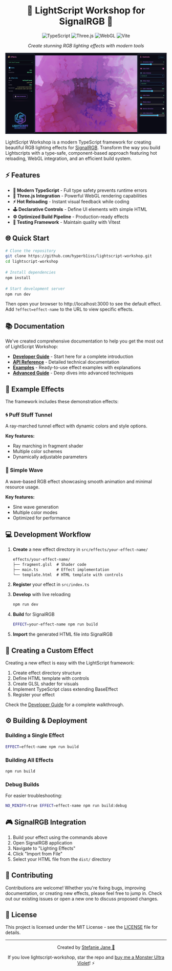 <div align="center">

# 🌠 LightScript Workshop for SignalRGB 🔮

![TypeScript](https://img.shields.io/badge/TypeScript-007ACC?style=for-the-badge&logo=typescript&logoColor=white)
![Three.js](https://img.shields.io/badge/Three.js-000000?style=for-the-badge&logo=three.js&logoColor=white)
![WebGL](https://img.shields.io/badge/WebGL-990000?style=for-the-badge&logo=webgl&logoColor=white)
![Vite](https://img.shields.io/badge/Vite-646CFF?style=for-the-badge&logo=vite&logoColor=white)

_Create stunning RGB lighting effects with modern tools_

![LightScript Workshop Screenshot](public/assets/workshop.png)

</div>

LightScript Workshop is a modern TypeScript framework for creating beautiful RGB lighting effects for [SignalRGB](https://signalrgb.com/). Transform the way you build Lightscripts with a type-safe, component-based approach featuring hot reloading, WebGL integration, and an efficient build system.

## ⚡ Features

- **🔷 Modern TypeScript** - Full type safety prevents runtime errors
- **🔮 Three.js Integration** - Powerful WebGL rendering capabilities
- **⚡ Hot Reloading** - Instant visual feedback while coding
- **🕹️ Declarative Controls** - Define UI elements with simple HTML
- **⚙️ Optimized Build Pipeline** - Production-ready effects
- **🧪 Testing Framework** - Maintain quality with Vitest

## 🌐 Quick Start

```bash
# Clone the repository
git clone https://github.com/hyperb1iss/lightscript-workshop.git
cd lightscript-workshop

# Install dependencies
npm install

# Start development server
npm run dev
```

Then open your browser to http://localhost:3000 to see the default effect. Add `?effect=effect-name` to the URL to view specific effects.

## 📚 Documentation

We've created comprehensive documentation to help you get the most out of LightScript Workshop:

- [**Developer Guide**](/docs/developer-guide.md) - Start here for a complete introduction
- [**API Reference**](/docs/api-reference.md) - Detailed technical documentation
- [**Examples**](/docs/examples.md) - Ready-to-use effect examples with explanations
- [**Advanced Guide**](/docs/advanced.md) - Deep dives into advanced techniques

## 🌈 Example Effects

The framework includes these demonstration effects:

### 🌀 Puff Stuff Tunnel

A ray-marched tunnel effect with dynamic colors and style options.

**Key features:**

- Ray marching in fragment shader
- Multiple color schemes
- Dynamically adjustable parameters

### 🌊 Simple Wave

A wave-based RGB effect showcasing smooth animation and minimal resource usage.

**Key features:**

- Sine wave generation
- Multiple color modes
- Optimized for performance

## 💻 Development Workflow

1. **Create** a new effect directory in `src/effects/your-effect-name/`

   ```
   effects/your-effect-name/
   ├── fragment.glsl  # Shader code
   ├── main.ts        # Effect implementation
   └── template.html  # HTML template with controls
   ```

2. **Register** your effect in `src/index.ts`

3. **Develop** with live reloading

   ```bash
   npm run dev
   ```

4. **Build** for SignalRGB

   ```bash
   EFFECT=your-effect-name npm run build
   ```

5. **Import** the generated HTML file into SignalRGB

## 🔬 Creating a Custom Effect

Creating a new effect is easy with the LightScript framework:

1. Create effect directory structure
2. Define HTML template with controls
3. Create GLSL shader for visuals
4. Implement TypeScript class extending BaseEffect
5. Register your effect

Check the [Developer Guide](/docs/developer-guide.md) for a complete walkthrough.

## ⚙️ Building & Deployment

### Building a Single Effect

```bash
EFFECT=effect-name npm run build
```

### Building All Effects

```bash
npm run build
```

### Debug Builds

For easier troubleshooting:

```bash
NO_MINIFY=true EFFECT=effect-name npm run build:debug
```

## 🎮 SignalRGB Integration

1. Build your effect using the commands above
2. Open SignalRGB application
3. Navigate to "Lighting Effects"
4. Click "Import from File"
5. Select your HTML file from the `dist/` directory

## 🤝 Contributing

Contributions are welcome! Whether you're fixing bugs, improving documentation, or creating new effects, please feel free to jump in. Check out our existing issues or open a new one to discuss proposed changes.

## 📄 License

This project is licensed under the MIT License - see the [LICENSE](LICENSE) file for details.

---

<div align="center">

Created by [Stefanie Jane 🌠](https://github.com/hyperb1iss)

If you love lightscript-workshop, star the repo and [buy me a Monster Ultra Violet](https://ko-fi.com/hyperb1iss)! ⚡️

</div>
